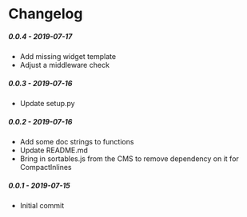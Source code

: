 # Changelog

##### 0.0.4 - 2019-07-17
* Add missing widget template
* Adjust a middleware check

##### 0.0.3 - 2019-07-16
* Update setup.py

##### 0.0.2 - 2019-07-16
* Add some doc strings to functions
* Update README.md
* Bring in sortables.js from the CMS to remove dependency on it for CompactInlines

##### 0.0.1 - 2019-07-15
* Initial commit
